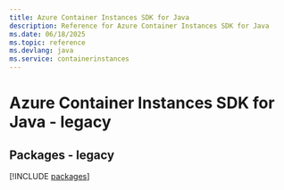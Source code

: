 ```yaml
---
title: Azure Container Instances SDK for Java
description: Reference for Azure Container Instances SDK for Java
ms.date: 06/18/2025
ms.topic: reference
ms.devlang: java
ms.service: containerinstances
---
```

# Azure Container Instances SDK for Java - legacy
## Packages - legacy
[!INCLUDE [packages](container-instances-index.md)]